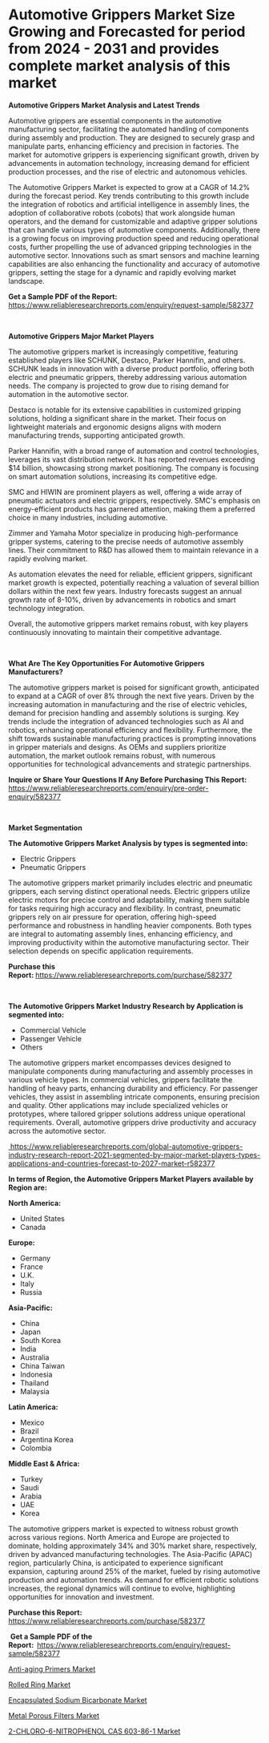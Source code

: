 <p><h1>Automotive Grippers Market Size Growing and Forecasted for period from 2024 - 2031 and provides complete market analysis of this market</h1></p><p><strong>Automotive Grippers Market Analysis and Latest Trends</strong></p>
<p><p>Automotive grippers are essential components in the automotive manufacturing sector, facilitating the automated handling of components during assembly and production. They are designed to securely grasp and manipulate parts, enhancing efficiency and precision in factories. The market for automotive grippers is experiencing significant growth, driven by advancements in automation technology, increasing demand for efficient production processes, and the rise of electric and autonomous vehicles.</p><p>The Automotive Grippers Market is expected to grow at a CAGR of 14.2% during the forecast period. Key trends contributing to this growth include the integration of robotics and artificial intelligence in assembly lines, the adoption of collaborative robots (cobots) that work alongside human operators, and the demand for customizable and adaptive gripper solutions that can handle various types of automotive components. Additionally, there is a growing focus on improving production speed and reducing operational costs, further propelling the use of advanced gripping technologies in the automotive sector. Innovations such as smart sensors and machine learning capabilities are also enhancing the functionality and accuracy of automotive grippers, setting the stage for a dynamic and rapidly evolving market landscape.</p></p>
<p><strong>Get a Sample PDF of the Report:&nbsp;</strong> <a href="https://www.reliableresearchreports.com/enquiry/request-sample/582377?utm_campaign=28&utm_medium=2&utm_source=Github&utm_content=ia&utm_term=27092024&utm_id=automotive-grippers">https://www.reliableresearchreports.com/enquiry/request-sample/582377</a></p>
<p>&nbsp;</p>
<p><strong>Automotive Grippers Major Market Players</strong></p>
<p><p>The automotive grippers market is increasingly competitive, featuring established players like SCHUNK, Destaco, Parker Hannifin, and others. SCHUNK leads in innovation with a diverse product portfolio, offering both electric and pneumatic grippers, thereby addressing various automation needs. The company is projected to grow due to rising demand for automation in the automotive sector.</p><p>Destaco is notable for its extensive capabilities in customized gripping solutions, holding a significant share in the market. Their focus on lightweight materials and ergonomic designs aligns with modern manufacturing trends, supporting anticipated growth.</p><p>Parker Hannifin, with a broad range of automation and control technologies, leverages its vast distribution network. It has reported revenues exceeding $14 billion, showcasing strong market positioning. The company is focusing on smart automation solutions, increasing its competitive edge.</p><p>SMC and HIWIN are prominent players as well, offering a wide array of pneumatic actuators and electric grippers, respectively. SMC's emphasis on energy-efficient products has garnered attention, making them a preferred choice in many industries, including automotive.</p><p>Zimmer and Yamaha Motor specialize in producing high-performance gripper systems, catering to the precise needs of automotive assembly lines. Their commitment to R&D has allowed them to maintain relevance in a rapidly evolving market.</p><p>As automation elevates the need for reliable, efficient grippers, significant market growth is expected, potentially reaching a valuation of several billion dollars within the next few years. Industry forecasts suggest an annual growth rate of 8-10%, driven by advancements in robotics and smart technology integration.</p><p>Overall, the automotive grippers market remains robust, with key players continuously innovating to maintain their competitive advantage.</p></p>
<p>&nbsp;</p>
<p><strong>What Are The Key Opportunities For Automotive Grippers Manufacturers?</strong></p>
<p><p>The automotive grippers market is poised for significant growth, anticipated to expand at a CAGR of over 8% through the next five years. Driven by the increasing automation in manufacturing and the rise of electric vehicles, demand for precision handling and assembly solutions is surging. Key trends include the integration of advanced technologies such as AI and robotics, enhancing operational efficiency and flexibility. Furthermore, the shift towards sustainable manufacturing practices is prompting innovations in gripper materials and designs. As OEMs and suppliers prioritize automation, the market outlook remains robust, with numerous opportunities for technological advancements and strategic partnerships.</p></p>
<p><strong>Inquire or Share Your Questions If Any Before Purchasing This Report:</strong> <a href="https://www.reliableresearchreports.com/enquiry/pre-order-enquiry/582377?utm_campaign=28&utm_medium=2&utm_source=Github&utm_content=ia&utm_term=27092024&utm_id=automotive-grippers">https://www.reliableresearchreports.com/enquiry/pre-order-enquiry/582377</a></p>
<p>&nbsp;</p>
<p><strong>Market Segmentation</strong></p>
<p><strong>The Automotive Grippers Market Analysis by types is segmented into:</strong></p>
<p><ul><li>Electric Grippers</li><li>Pneumatic Grippers</li></ul></p>
<p><p>The automotive grippers market primarily includes electric and pneumatic grippers, each serving distinct operational needs. Electric grippers utilize electric motors for precise control and adaptability, making them suitable for tasks requiring high accuracy and flexibility. In contrast, pneumatic grippers rely on air pressure for operation, offering high-speed performance and robustness in handling heavier components. Both types are integral to automating assembly lines, enhancing efficiency, and improving productivity within the automotive manufacturing sector. Their selection depends on specific application requirements.</p></p>
<p><strong>Purchase this Report:&nbsp;</strong><a href="https://www.reliableresearchreports.com/purchase/582377?utm_campaign=28&utm_medium=2&utm_source=Github&utm_content=ia&utm_term=27092024&utm_id=automotive-grippers">https://www.reliableresearchreports.com/purchase/582377</a></p>
<p>&nbsp;</p>
<p><strong>The Automotive Grippers Market Industry Research by Application is segmented into:</strong></p>
<p><ul><li>Commercial Vehicle</li><li>Passenger Vehicle</li><li>Others</li></ul></p>
<p><p>The automotive grippers market encompasses devices designed to manipulate components during manufacturing and assembly processes in various vehicle types. In commercial vehicles, grippers facilitate the handling of heavy parts, enhancing durability and efficiency. For passenger vehicles, they assist in assembling intricate components, ensuring precision and quality. Other applications may include specialized vehicles or prototypes, where tailored gripper solutions address unique operational requirements. Overall, automotive grippers drive productivity and accuracy across the automotive sector.</p></p>
<p><a href="https://www.reliableresearchreports.com/global-automotive-grippers-industry-research-report-2021-segmented-by-major-market-players-types-applications-and-countries-forecast-to-2027-market-r582377?utm_campaign=28&utm_medium=2&utm_source=Github&utm_content=ia&utm_term=27092024&utm_id=automotive-grippers">&nbsp;https://www.reliableresearchreports.com/global-automotive-grippers-industry-research-report-2021-segmented-by-major-market-players-types-applications-and-countries-forecast-to-2027-market-r582377</a></p>
<p><strong>In terms of Region, the Automotive Grippers Market Players available by Region are:</strong></p>
<p>
    <p> <strong> North America: </strong>
        <ul>
            <li>United States</li>
            <li>Canada</li>
        </ul>
        </p> 
    <p> <strong> Europe: </strong>
        <ul>
            <li>Germany</li>
            <li>France</li>
            <li>U.K.</li>
            <li>Italy</li>
            <li>Russia</li>
        </ul>
        </p> 
    <p> <strong> Asia-Pacific: </strong>
        <ul>
            <li>China</li>
            <li>Japan</li>
            <li>South Korea</li>
            <li>India</li>
            <li>Australia</li>
            <li>China Taiwan</li>
            <li>Indonesia</li>
            <li>Thailand</li>
            <li>Malaysia</li>
        </ul>
        </p> 
    <p> <strong> Latin America: </strong>
        <ul>
            <li>Mexico</li>
            <li>Brazil</li>
            <li>Argentina Korea</li>
            <li>Colombia</li>
        </ul>
        </p> 
    <p> <strong> Middle East & Africa: </strong>
        <ul>
            <li>Turkey</li>
            <li>Saudi</li>
            <li>Arabia</li>
            <li>UAE</li>
            <li>Korea</li>
        </ul>
    </p>
    </p>
<p><p>The automotive grippers market is expected to witness robust growth across various regions. North America and Europe are projected to dominate, holding approximately 34% and 30% market share, respectively, driven by advanced manufacturing technologies. The Asia-Pacific (APAC) region, particularly China, is anticipated to experience significant expansion, capturing around 25% of the market, fueled by rising automotive production and automation trends. As demand for efficient robotic solutions increases, the regional dynamics will continue to evolve, highlighting opportunities for innovation and investment.</p></p>
<p><strong>Purchase this Report: </strong><a href="https://www.reliableresearchreports.com/purchase/582377?utm_campaign=28&utm_medium=2&utm_source=Github&utm_content=ia&utm_term=27092024&utm_id=automotive-grippers">https://www.reliableresearchreports.com/purchase/582377</a></p>
<p>&nbsp;<strong>Get a Sample PDF of the Report:&nbsp;&nbsp;</strong><a href="https://www.reliableresearchreports.com/enquiry/request-sample/582377?utm_campaign=28&utm_medium=2&utm_source=Github&utm_content=ia&utm_term=27092024&utm_id=automotive-grippers">https://www.reliableresearchreports.com/enquiry/request-sample/582377</a></p>
<p><strong></strong></p>
<p><p><a href="https://issuu.com/reportprime-2/docs/anti-aging-primers-market-size-2030_31dd7a0b69c66c?utm_campaign=28&utm_medium=2&utm_source=Github&utm_content=ia&utm_term=27092024&utm_id=automotive-grippers">Anti-aging Primers Market</a></p><p><a href="https://www.linkedin.com/pulse/global-rolled-ring-market-exploring-share-trends-future-feuqe?utm_campaign=28&utm_medium=2&utm_source=Github&utm_content=ia&utm_term=27092024&utm_id=automotive-grippers">Rolled Ring Market</a></p><p><a href="https://github.com/SanjidaMahmud81/Market-Research-Report-List-1/blob/main/encapsulated-sodium-bicarbonate-market.md?utm_campaign=28&utm_medium=2&utm_source=Github&utm_content=ia&utm_term=27092024&utm_id=automotive-grippers">Encapsulated Sodium Bicarbonate Market</a></p><p><a href="https://www.linkedin.com/pulse/metal-porous-filters-market-revolution-2024-2031-trends-shaping-ih9ze?utm_campaign=28&utm_medium=2&utm_source=Github&utm_content=ia&utm_term=27092024&utm_id=automotive-grippers">Metal Porous Filters Market</a></p><p><a href="https://github.com/ShaheenRoz/Market-Research-Report-List-1/blob/main/2-chloro-6-nitrophenol-cas-603-86-1-market.md?utm_campaign=28&utm_medium=2&utm_source=Github&utm_content=ia&utm_term=27092024&utm_id=automotive-grippers">2-CHLORO-6-NITROPHENOL CAS 603-86-1 Market</a></p></p>